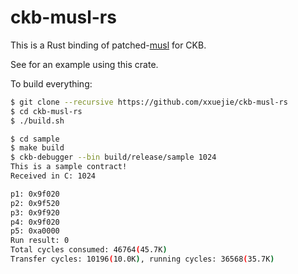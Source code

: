 # ckb-musl-rs

This is a Rust binding of patched-[musl](https://github.com/xxuejie/musl) for CKB.

See <sample> for an example using this crate.

To build everything:

```bash
$ git clone --recursive https://github.com/xxuejie/ckb-musl-rs
$ cd ckb-musl-rs
$ ./build.sh

$ cd sample
$ make build
$ ckb-debugger --bin build/release/sample 1024
This is a sample contract!
Received in C: 1024

p1: 0x9f020
p2: 0x9f520
p3: 0x9f920
p4: 0x9f020
p5: 0xa0000
Run result: 0
Total cycles consumed: 46764(45.7K)
Transfer cycles: 10196(10.0K), running cycles: 36568(35.7K)
```
